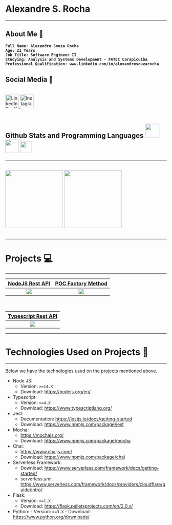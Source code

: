 # Alexandre S. Rocha

---

## <b>About Me</b> :metal:
<b>

```text
Full Name: Alexandre Souza Rocha
Age: 21 Years
Job Title: Software Engineer II
Studying: Analysis and Systems Development - FATEC Carapicuíba
Professional Qualification: www.linkedin.com/in/alexandresouzarocha
```

</b>

## <b>Social Media</b> :eyes:

<br>
<div>
  <a href="www.linkedin.com/in/alexandresouzarocha">
  <img alt="LinkedIn Profile" height="42em" src="https://cdn-icons-png.flaticon.com/512/174/174857.png" />
  </a>
  <a href="https://www.instagram.com/4lexandre.sr/">
  <img alt="Instagram Profile" height="42em" src="https://i0.wp.com/trucao.com.br/wp-content/uploads/2018/07/instagram-logo.png?fit=1200%2C1200&ssl=1" />
  </a>
</div>
<br/>

## <b>Github Stats and Programming Languages</b>  <img height="44em" src="https://logospng.org/download/node-js/logo-node-js-1024.png"/> <img height="42em" src="https://marcas-logos.net/wp-content/uploads/2020/11/Java-logo.png"/> <img height="36em" src="https://upload.wikimedia.org/wikipedia/commons/thumb/c/c3/Python-logo-notext.svg/2048px-Python-logo-notext.svg.png"/>

---

<br/>
<div> 
  <img height="180em" src="https://github-readme-stats.vercel.app/api?username=AlexandreSouzaRocha&show_icons=true&theme=dracula&include_all_commits=false&count_private=true&custom_title=Github%20Stats" />
  <img height="180em" src="https://github-readme-stats.vercel.app/api/top-langs/?username=AlexandreSouzaRocha&lang_count=10&layout=compact&theme=dracula" />
</div>
<br/>

---

# <b>Projects</b> :computer:

---

| [NodeJS Rest API](https://github.com/AlexandreSouzaRocha/nodejs-rest-api) | [POC Factory Method](https://github.com/AlexandreSouzaRocha/poc-java-factory-pattern) |
| :-----------------------------------------------------------------------: | :-------------------------------------------------------------------: |
| ![](https://github-readme-stats.vercel.app/api/pin/?username=AlexandreSouzaRocha&repo=nodejs-rest-api&theme=dracula&show_owner=true) |![](https://github-readme-stats.vercel.app/api/pin/?username=AlexandreSouzaRocha&repo=poc-java-factory-pattern&theme=dracula&show_owner=true) |

<br/>

| [Typescript Rest API](https://github.com/AlexandreSouzaRocha/typescript-rest-api) |
| :-------------------------------------------------------------------------------: |
| ![](https://github-readme-stats.vercel.app/api/pin/?username=AlexandreSouzaRocha&repo=typescript-rest-api&theme=dracula&show_owner=true) |

---

# <b>Technologies Used on Projects</b> :rocket:

---

Below we have the technologies used on the projects mentioned above.

<!--ts-->

- Node JS:
  - Version: `>=14.X`
  - Download: https://nodejs.org/en/
- Typescript:
  - Version: `>=4.X`
  - Download: https://www.typescriptlang.org/
- Jest:
  - Documentation: https://jestjs.io/docs/getting-started
  - Download: https://www.npmjs.com/package/jest
- Mocha:
  - https://mochajs.org/
  - Download: https://www.npmjs.com/package/mocha
- Chai:
  - https://www.chaijs.com/
  - Download: https://www.npmjs.com/package/chai
- Serverless Framework:
  - Download: https://www.serverless.com/framework/docs/getting-started/
  - serverless.yml: https://www.serverless.com/framework/docs/providers/cloudflare/guide/intro/
- Flask:
  - Version: `>=1.X`
  - Download: https://flask.palletsprojects.com/en/2.0.x/
- Python: - Version: `>=3.X` - Download: https://www.python.org/downloads/
<!--te-->
